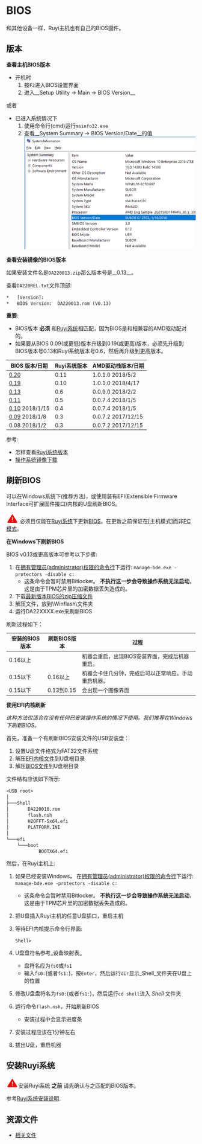 # BIOS

和其他设备一样，Ruyi主机也有自己的BIOS固件。

## 版本

__查看主机BIOS版本__

- 开机时
    1. 按`F2`进入BIOS设置界面
    1. 进入__Setup Utility -> Main -> BIOS Version__

或者

- 已进入系统情况下
    1. 使用命令行(cmd)运行`msinfo32.exe`
    1. 查看__System Summary -> BIOS Version/Date__的值  
    ![](/docs/img/msinfo32_bios.png)

__查看安装镜像的BIOS版本__

如果安装文件名是`DA220013.zip`那么版本号是__0.13__。

查看`DA220REL.txt`文件顶部:
```
*   [Version]:
*   BIOS Version:  DA220013.rom (V0.13)
```

__重要__:

- BIOS版本 __必须__ 和[Ruyi系统](os.md)相匹配，因为BIOS是和相兼容的AMD驱动配对的。
- 如果要从BIOS 0.09(或更低)版本升级到0.19(或更高)版本，必须先升级到BIOS版本号0.13和Ruyi系统版本号0.6，然后再升级到更高版本。

| BIOS 版本/日期 | Ruyi系统版本 | AMD驱动栈版本/日期
|-|-|-
| [0.20](https://bitbucket.org/playruyi/support/raw/master/files/bios/DA220020.zip) | 0.11 | 1.0.1.0 2018/5/2
| [0.19](https://bitbucket.org/playruyi/support/raw/master/files/bios/DA220019.zip) | 0.10 | 1.0.1.0 2018/4/17
| [0.13](https://bitbucket.org/playruyi/support/raw/master/files/bios/DA220013.zip) | 0.6 | 0.0.9.0 2018/2/2
| [0.11](https://bitbucket.org/playruyi/support/raw/master/files/bios/DA220011.zip) | 0.5 | 0.0.7.4 2018/1/5
| [0.10](https://bitbucket.org/playruyi/support/raw/master/files/bios/DA220010.zip) 2018/1/15 | 0.4 | 0.0.7.4 2018/1/5
| [0.09](https://bitbucket.org/playruyi/support/raw/master/files/bios/DA220009.zip) 2018/1/8 | 0.3 | 0.0.7.2 2017/12/15
| 0.08 2018/1/2 | 0.3 | 0.0.7.2 2017/12/15

参考:

- 怎样查看[Ruyi系统版本](os.md#Version)
- [操作系统镜像下载](http://dev.playruyi.com/uservices)

## 刷新BIOS

可以在Windows系统下(推荐方法)，或使用装有EFI(Extensible Firmware Interface可扩展固件接口)内核的U盘刷新BIOS。

![](/docs/img/warning.png) 必须且仅能在[Ruyi系统](os.md)下更新[BIOS](bios.md)。在更新之前保证在[主机模式]而非[PC模式](pc_mode.md)。

__在Windows下刷新BIOS__

BIOS v0.13或更高版本可参考以下步骤:

1. 在[拥有管理员(administrator)权限的命令行](https://technet.microsoft.com/en-us/library/cc947813(v=ws.10).aspx)下运行: `manage-bde.exe -protectors -disable c:`
    - 这条命令会暂时禁用Bitlocker。  __不执行这一步会导致操作系统无法启动__，这是由于TPM芯片里的加密数据丢失造成的。
1. 下载[最新版本BIOS的zip压缩文件](https://bitbucket.org/playruyi/support/src/master/files/bios/)
1. 解压文件，放到\Winflash\文件夹
1. 运行DA22XXXX.exe来刷新BIOS

刷新过程如下：

| 安装的BIOS版本 | 刷新BIOS版本 | 过程
|-|-|-
| 0.16以上 | | 机器会重启，出现BIOS安装界面，完成后机器重启。
| 0.15以下 | 0.16以上 | 机器会卡住几分钟，完成后可以正常响应。手动重启机器。
| 0.15以下 | 0.13到0.15 | 会出现一个图像界面

__使用EFI内核刷新__

_这种方法仅适合在没有任何已安装操作系统的情况下使用。我们推荐在Windows下刷新BIOS。_

首先，准备一个有刷新BIOS安装文件的USB安装盘：

1. 设置U盘文件格式为FAT32文件系统
1. 解压[EFI内核文件](https://bitbucket.org/playruyi/support/raw/master/files/bios/efi.zip)到U盘根目录
1. 解压[BIOS文件](https://bitbucket.org/playruyi/support/src/master/files/bios/)到U盘根目录

文件结构应该如下所示:
```
<USB root>
│
├───Shell
│       DA220010.rom
│       flash.nsh
│       H2OFFT-Sx64.efi
│       PLATFORM.INI
│
└───efi
    └───boot
            BOOTX64.efi
```

然后，在Ruyi主机上:

1. 如果已经安装Windows， 在[拥有管理员(administrator)权限的命令行](https://technet.microsoft.com/en-us/library/cc947813(v=ws.10).aspx)下运行: `manage-bde.exe -protectors -disable c:`
    - 这条命令会暂时禁用Bitlocker。  __不执行这一步会导致操作系统无法启动__，这是由于TPM芯片里的加密数据丢失造成的。
1. 把U盘插入Ruyi主机的任意U盘插口，重启主机
1. 等待EFI内核提示命令行界面:

       Shell>

1. U盘盘符名参考_设备映射表_
    - 盘符名应为`fs0`或`fs1`
    - 输入`fs0:`(或者`fs1:`)，按`Enter`，然后运行`dir`显示_Shell_文件夹在U盘上的位置
1. 修改U盘盘符名为`fs0:`(或者`fs1:`)，然后运行`cd shell`进入 _Shell_ 文件夹
1. 运行命令`flash.nsh`，开始刷新BIOS
    - 安装过程中会显示进度条
1. 安装过程应该在1分钟左右
1. 拔出U盘，重启机器

## 安装Ruyi系统

![](/docs/img/warning.png)安装Ruyi系统 __之前__ 请先确认与之匹配的BIOS版本。

参考[Ruyi系统安装说明](os.md#Installation).

## 资源文件

- [相关文件](https://bitbucket.org/playruyi/support/src/master/files/)